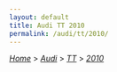 ```yaml
---
layout: default
title: Audi TT 2010
permalink: /audi/tt/2010/
---
```

[*Home*](/) > [*Audi*](/audi/) > [*TT*](/audi/tt/) > [*2010*](/audi/tt/2010/)
